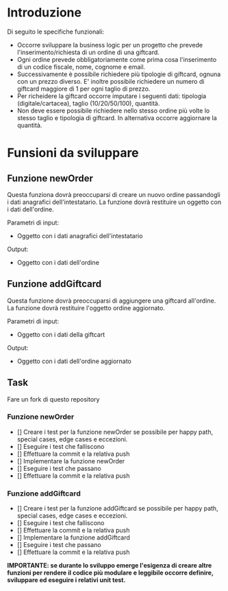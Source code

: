 # Introduzione

Di seguito le specifiche funzionali:

- Occorre sviluppare la business logic per un progetto che prevede l'inserimento/richiesta di un ordine di una giftcard.
- Ogni ordine prevede obbligatoriamente come prima cosa l'inserimento di un codice fiscale, nome, cognome e email.
- Successivamente è possibile richiedere più tipologie di giftcard, ognuna con un prezzo diverso. E' inoltre possibile richiedere un numero di giftcard maggiore di 1 per ogni taglio di prezzo.
- Per richeidere la giftcard occorre imputare i seguenti dati: tipologia (digitale/cartacea), taglio (10/20/50/100), quantità.
- Non deve essere possibile richiedere nello stesso ordine più volte lo stesso taglio e tipologia di giftcard. In alternativa occorre aggiornare la quantità.

# Funsioni da sviluppare

## Funzione newOrder

Questa funziona dovrà preoccuparsi di creare un nuovo ordine passandogli i dati anagrafici dell'intestatario. La funzione dovrà restituire un oggetto con i dati dell'ordine.

Parametri di input:

- Oggetto con i dati anagrafici dell'intestatario

Output:

- Oggetto con i dati dell'ordine

## Funzione addGiftcard

Questa funzione dovrà preoccuparsi di aggiungere una giftcard all'ordine. La funzione dovrà restituire l'oggetto ordine aggiornato.

Parametri di input:

- Oggetto con i dati della giftcart

Output:

- Oggetto con i dati dell'ordine aggiornato

## Task

Fare un fork di questo repository

### Funzione newOrder

- [] Creare i test per la funzione newOrder se possibile per happy path, special cases, edge cases e eccezioni.
- [] Eseguire i test che falliscono
- [] Effettuare la commit e la relativa push
- [] Implementare la funzione newOrder
- [] Eseguire i test che passano
- [] Effettuare la commit e la relativa push

### Funzione addGiftcard

- [] Creare i test per la funzione addGiftcard se possibile per happy path, special cases, edge cases e eccezioni.
- [] Eseguire i test che falliscono
- [] Effettuare la commit e la relativa push
- [] Implementare la funzione addGiftcard
- [] Eseguire i test che passano
- [] Effettuare la commit e la relativa push

**IMPORTANTE: se durante lo sviluppo emerge l'esigenza di creare altre funzioni per rendere il codice più modulare e leggibile occorre definire, sviluppare ed eseguire i relativi unit test.**
